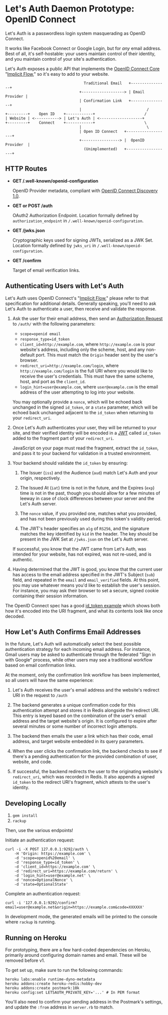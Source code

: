 # Let's Auth Daemon Prototype: OpenID Connect

Let's Auth is a passwordless login system masquerading as OpenID Connect.

It works like Facebook Connect or Google Login, but for *any* email address.
Best of all, it's self-hostable: your users maintain control of their identity,
and you maintain control of your site's authentication.

Let's Auth exposes a public API that implements the [OpenID Connect
Core][oidc-core] "[Implicit Flow][oidc-implicit]," so it's easy to add to your
website.

                                       Traditional Email   +----------------+
                                     +-------------------> | Email Provider |
                                     | Confirmation Link   +----------------+
                                     |                             /
    +---------+    Open ID    +------------+                      /
    | Website | <-----------> | Let's Auth | <-------------------+
    +---------+    Connect    +------------+                      \
                                     |                             \
                                     | Open ID Connect   +-------------------+
                                     +-----------------> |  OpenID Provider  |
                                       (Unimplemented)   +-------------------+

## HTTP Routes

-   __GET /.well-known/openid-configuration__

    OpenID Provider metadata, compliant with [OpenID Connect Discovery 1.0][oidc-disco].

-   __GET or POST /auth__

    OAuth2 Authorization Endpoint. Location formally defined by
    `authorization_endpoint` in `/.well-known/openid-configuration`.

-   __GET /jwks.json__

    Cryptographic keys used for signing JWTs, serialized as a JWK Set. Location
    formally defined by `jwks_uri` in `/.well-known/openid-configuration`.

-   __GET /confirm__

    Target of email verification links.

## Authenticating Users with Let's Auth

Let's Auth uses OpenID Connect's "[Implicit Flow][oidc-implicit]," please refer
to that specification for additional details. Generally speaking, you'll need to
ask Let's Auth to authenticate a user, then receive and validate the response.

1.  Ask the user for their email address, then send an [Authorization
    Request][oauth2] to `/auth/` with the following parameters:

    - `scope=openid email`
    - `response_type=id_token`
    - `client_id=http://example.com`, where `http://example.com` is your
        website's address, including only the scheme, host, and any non-default
        port. This must match the `Origin` header sent by the user's browser.
    - `redirect_uri=http://example.com/login`, where `http://example.com/login`
        is the full URI where you would like to receive the user's credentials.
        This must have the same scheme, host, and port as the `client_id`.
    - `login_hint=user@example.com`, where `user@example.com` is the email
        address of the user attempting to log into your website.

    You may optionally provide a `nonce`, which will be echoed back unchanged in
    the signed `id_token`, or a `state` parameter, which will be echoed back
    unchanged adjacent to the `id_token` when returning to your `redirect_uri`.

2.  Once Let's Auth authenticates your user, they will be returned to your site,
    and their verified identity will be encoded in a [JWT][jwt-io] called
    `id_token` added to the fragment part of your `redirect_uri`.

    JavaScript on your page must read the fragment, extract the `id_token`,
    and pass it to your backend for validation in a trusted environment.

3.  Your backend should validate the `id_token` by ensuring:

    1. The Issuer (`iss`) and the Audience (`aud`) match Let's Auth and your
       origin, respectively.

    2. The Issued At (`iat`) time is not in the future, and the Expires (`exp`)
       time is not in the past, though you should allow for a few minutes of
       leeway in case of clock differences between your server and the Let's
       Auth server.

    3. The `nonce` value, if you provided one, matches what you provided, and
       has not been previously used during this token's validity period.

    4. The JWT's header specifies an `alg` of `RS256`, and the signature matches
       the key identified by `kid` in the header. The key should be present in
       the JWK Set at `/jwks.json` on the Let's Auth server.

    If successful, you know that the JWT came from Let's Auth, was intended for
    your website, has not expired, was not re-used, and is authentic.

4.  Having determined that the JWT is good, you know that the current user has
    access to the email address specified in the JWT's Subject (`sub`) field,
    and repeated in the `email` and `email_verified` fields. At this point, you
    may use whatever means you'd like to establish the user's session. For
    instance, you may ask their browser to set a secure, signed cookie
    containing their session information.

The OpenID Connect spec has a good [id_token example][id-token-example] which
shows both how it's encoded into the URI fragment, and what its contents look
like once decoded.

## How Let's Auth Confirms Email Addresses

In the future, Let's Auth will automatically select the best possible
authentication strategy for each incoming email address. For instance, Gmail
users may be asked to authenticate through the federated "Sign in with Google"
process, while other users may see a traditional workflow based on email
confirmation links.

At the moment, only the confirmation link workflow has been implemented, so all
users will have the same experience:

1. Let's Auth receives the user's email address and the website's redirect URI
   in the request to `/auth`

2. The backend generates a unique confirmation code for this authentication
   attempt and stores it in Redis alongside the redirect URI. This entry is
   keyed based on the combination of the user's email address and the target
   website's origin. It is configured to expire after several minutes or some
   number of incorrect login attempts.

3. The backend then emails the user a link which has their code, email address,
   and target website embedded in its query parameters.

4. When the user clicks the confirmation link, the backend checks to see if
   there's a pending authentication for the provided combination of user,
   website, and code.

5. If successful, the backend redirects the user to the originating website's
   `redirect_uri`, which was recorded in Redis. It also appends a signed
   `id_token` to the redirect URI's fragment, which attests to the user's
   identity.

## Developing Locally

1. `gem install`
2. `rackup`

Then, use the various endpoints!

Initiate an authentication request:

    curl -i -X POST 127.0.0.1:9292/auth \
        -H 'Origin: https://example.com' \
        -d 'scope=openid%20email' \
        -d 'response_type=id_token' \
        -d 'client_id=https://example.com' \
        -d 'redirect_uri=https://example.com/return' \
        -d 'login_hint=user@example.net' \
        -d 'nonce=OptionalNonce' \
        -d 'state=OptionalState'

Complete an authentication request:

    curl -i '127.0.0.1:9292/confirm?email=user@example.net&origin=https://example.com&code=XXXXXX'

In development mode, the generated emails will be printed to the console where
`rackup` is running.

## Running on Heroku

For prototyping, there are a few hard-coded dependencies on Heroku, primarily
around configuring domain names and email. These will be removed before v1.

To get set up, make sure to run the following commands:

    heroku labs:enable runtime-dyno-metadata
    heroku addons:create heroku-redis:hobby-dev
    heroku addons:create postmark:10k
    heroku config:set LETSAUTH_PRIVATE_KEY='...' # In PEM format

You'll also need to confirm your sending address in the Postmark's settings, and
update the `:from` address in `server.rb` to match.

[jwt-spec]: https://tools.ietf.org/html/rfc7519
[jwt-io]: https://jwt.io
[oauth2]: http://tools.ietf.org/html/rfc6749
[oidc-core]: http://openid.net/specs/openid-connect-core-1_0.html
[oidc-disco]: http://openid.net/specs/openid-connect-discovery-1_0.html
[oidc-implicit]: http://openid.net/specs/openid-connect-core-1_0.html#ImplicitFlowAuth
[id-token-example]: http://openid.net/specs/openid-connect-core-1_0.html#id_tokenExample
[id-token-fragment]: http://openid.net/specs/oauth-v2-multiple-response-types-1_0.html#id_token
